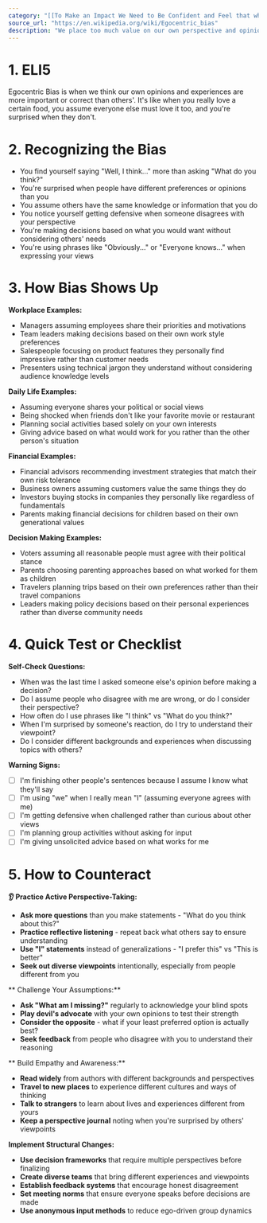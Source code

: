 ```yaml
---
category: "[[To Make an Impact We Need to Be Confident and Feel that what We Are Doing is Important]]"
source_url: "https://en.wikipedia.org/wiki/Egocentric_bias"
description: "We place too much value on our own perspective and opinion."
---
```


# 1. ELI5

Egocentric Bias is when we think our own opinions and experiences are more important or correct than others'. It's like when you really love a certain food, you assume everyone else must love it too, and you're surprised when they don't.

# 2. Recognizing the Bias

- You find yourself saying "Well, I think..." more than asking "What do you think?"
- You're surprised when people have different preferences or opinions than you
- You assume others have the same knowledge or information that you do
- You notice yourself getting defensive when someone disagrees with your perspective
- You're making decisions based on what you would want without considering others' needs
- You're using phrases like "Obviously..." or "Everyone knows..." when expressing your views

# 3. How Bias Shows Up

**Workplace Examples:**
- Managers assuming employees share their priorities and motivations
- Team leaders making decisions based on their own work style preferences
- Salespeople focusing on product features they personally find impressive rather than customer needs
- Presenters using technical jargon they understand without considering audience knowledge levels

**Daily Life Examples:**
- Assuming everyone shares your political or social views
- Being shocked when friends don't like your favorite movie or restaurant
- Planning social activities based solely on your own interests
- Giving advice based on what would work for you rather than the other person's situation

**Financial Examples:**
- Financial advisors recommending investment strategies that match their own risk tolerance
- Business owners assuming customers value the same things they do
- Investors buying stocks in companies they personally like regardless of fundamentals
- Parents making financial decisions for children based on their own generational values

**Decision Making Examples:**
- Voters assuming all reasonable people must agree with their political stance
- Parents choosing parenting approaches based on what worked for them as children
- Travelers planning trips based on their own preferences rather than their travel companions
- Leaders making policy decisions based on their personal experiences rather than diverse community needs

# 4. Quick Test or Checklist

**Self-Check Questions:**
- When was the last time I asked someone else's opinion before making a decision?
- Do I assume people who disagree with me are wrong, or do I consider their perspective?
- How often do I use phrases like "I think" vs "What do you think?"
- When I'm surprised by someone's reaction, do I try to understand their viewpoint?
- Do I consider different backgrounds and experiences when discussing topics with others?

**Warning Signs:**
- [ ] I'm finishing other people's sentences because I assume I know what they'll say
- [ ] I'm using "we" when I really mean "I" (assuming everyone agrees with me)
- [ ] I'm getting defensive when challenged rather than curious about other views
- [ ] I'm planning group activities without asking for input
- [ ] I'm giving unsolicited advice based on what works for me

# 5. How to Counteract

**👂 Practice Active Perspective-Taking:**
- **Ask more questions** than you make statements - "What do you think about this?"
- **Practice reflective listening** - repeat back what others say to ensure understanding
- **Use "I" statements** instead of generalizations - "I prefer this" vs "This is better"
- **Seek out diverse viewpoints** intentionally, especially from people different from you

** Challenge Your Assumptions:**
- **Ask "What am I missing?"** regularly to acknowledge your blind spots
- **Play devil's advocate** with your own opinions to test their strength
- **Consider the opposite** - what if your least preferred option is actually best?
- **Seek feedback** from people who disagree with you to understand their reasoning

** Build Empathy and Awareness:**
- **Read widely** from authors with different backgrounds and perspectives
- **Travel to new places** to experience different cultures and ways of thinking
- **Talk to strangers** to learn about lives and experiences different from yours
- **Keep a perspective journal** noting when you're surprised by others' viewpoints

**Implement Structural Changes:**
- **Use decision frameworks** that require multiple perspectives before finalizing
- **Create diverse teams** that bring different experiences and viewpoints
- **Establish feedback systems** that encourage honest disagreement
- **Set meeting norms** that ensure everyone speaks before decisions are made
- **Use anonymous input methods** to reduce ego-driven group dynamics

